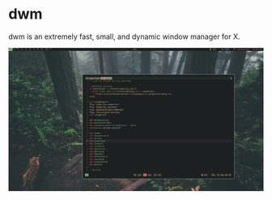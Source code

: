 # dwm

dwm is an extremely fast, small, and dynamic window manager for X.

<img src="./preview.png">
